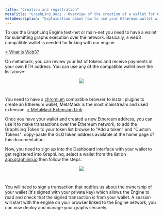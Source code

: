 ```yaml
---
title: "Creation and registration"
metaTitle: "GraphLinq Docs - Overview of the creation of a wallet for GraphLinq"
metaDescription: "Explaination about how to use your Ethereum wallet with GraphLinq Protocol"
---
```



To use the GraphLinq Engine test-net or main-net you need to have a wallet for submitting graphs execution over the network.
Basically, a web3 compatible wallet is needed for linking with our engine.

<a href="https://web3js.readthedocs.io/en/v1.3.0/">> What is Web3?</a>

On metamask, you can review your list of tokens and receive payments in your own ETH address.
You can use any of the compatible wallet over the list above:
<center>
<img src="https://graphlinq.io/docs-images/wallet.png"
     style="margin-bottom:30px;" />
</center>

You need to have a <a href="https://www.howtogeek.com/202825/what%E2%80%99s-the-difference-between-chromium-and-chrome/">chromium</a> compatible browser to install plugins to create an Ethereum wallet,
MetaMask is the most mainstream and used extension.
<a href="https://chrome.google.com/webstore/detail/metamask/nkbihfbeogaeaoehlefnkodbefgpgknn">> MetaMask Extension Link</a>

Once you have your wallet and created a new Ethereum address, you can use it to make transactions over the Ethereum network,
to add the GraphLinq Token to your token list browse to "Add a token" and "Custom Tokens": copy-paste the GLQ token address available at the home page of this documentation.

Now, you need to sign up into the Dashboard interface with your wallet to get registered into GraphLinq, select a wallet from the list on <a href="https://app.graphliq.io">app.graphlinq.io</a> then follow the steps:

<center>
<img src="https://graphlinq.io/docs-images/sign.png"
     style="margin-bottom:30px;" />
</center>

You will need to sign a transaction that notifies us about the ownership of your wallet (it's signed with your private key) which allows the Engine to read and check that the signed transaction is from your wallet. A session will start with the engine on your browser linked to the Engine network, you can now deploy and manage your graphs securely.